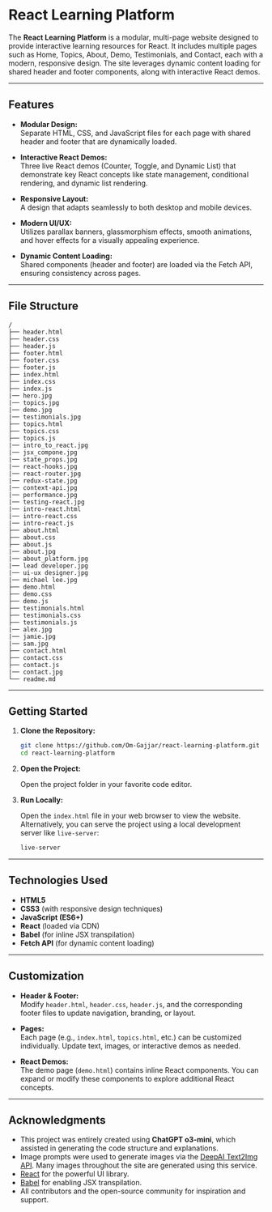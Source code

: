 # React Learning Platform

The **React Learning Platform** is a modular, multi-page website designed to provide interactive learning resources for React. It includes multiple pages such as Home, Topics, About, Demo, Testimonials, and Contact, each with a modern, responsive design. The site leverages dynamic content loading for shared header and footer components, along with interactive React demos.

---

## Features

- **Modular Design:**  
  Separate HTML, CSS, and JavaScript files for each page with shared header and footer that are dynamically loaded.

- **Interactive React Demos:**  
  Three live React demos (Counter, Toggle, and Dynamic List) that demonstrate key React concepts like state management, conditional rendering, and dynamic list rendering.

- **Responsive Layout:**  
  A design that adapts seamlessly to both desktop and mobile devices.

- **Modern UI/UX:**  
  Utilizes parallax banners, glassmorphism effects, smooth animations, and hover effects for a visually appealing experience.

- **Dynamic Content Loading:**  
  Shared components (header and footer) are loaded via the Fetch API, ensuring consistency across pages.

---

## File Structure

```
/
├── header.html
├── header.css
├── header.js
├── footer.html
├── footer.css
├── footer.js
├── index.html
├── index.css
├── index.js
|── hero.jpg
|── topics.jpg
|── demo.jpg
|── testimonials.jpg
├── topics.html
├── topics.css
├── topics.js
|── intro_to_react.jpg
|── jsx_compone.jpg
|── state_props.jpg
|── react-hooks.jpg
|── react-router.jpg
|── redux-state.jpg
|── context-api.jpg
|── performance.jpg
|── testing-react.jpg
|── intro-react.html
|── intro-react.css
|── intro-react.js
├── about.html
├── about.css
├── about.js
|── about.jpg
|── about_platform.jpg
|── lead developer.jpg
|── ui-ux designer.jpg
|── michael lee.jpg
├── demo.html
├── demo.css
├── demo.js
├── testimonials.html
├── testimonials.css
├── testimonials.js
|── alex.jpg
|── jamie.jpg
|── sam.jpg
├── contact.html
├── contact.css
├── contact.js
|── contact.jpg
└── readme.md
```

---

## Getting Started

1. **Clone the Repository:**

   ```bash
   git clone https://github.com/Om-Gajjar/react-learning-platform.git
   cd react-learning-platform
   ```

2. **Open the Project:**

   Open the project folder in your favorite code editor.

3. **Run Locally:**

   Open the `index.html` file in your web browser to view the website. Alternatively, you can serve the project using a local development server like `live-server`:

   ```bash
   live-server
   ```

---

## Technologies Used

- **HTML5**
- **CSS3** (with responsive design techniques)
- **JavaScript (ES6+)**
- **React** (loaded via CDN)
- **Babel** (for inline JSX transpilation)
- **Fetch API** (for dynamic content loading)

---

## Customization

- **Header & Footer:**  
  Modify `header.html`, `header.css`, `header.js`, and the corresponding footer files to update navigation, branding, or layout.

- **Pages:**  
  Each page (e.g., `index.html`, `topics.html`, etc.) can be customized individually. Update text, images, or interactive demos as needed.

- **React Demos:**  
  The demo page (`demo.html`) contains inline React components. You can expand or modify these components to explore additional React concepts.

---

## Acknowledgments

- This project was entirely created using **ChatGPT o3-mini**, which assisted in generating the code structure and explanations.
- Image prompts were used to generate images via the [DeepAI Text2Img API](https://deepai.org/machine-learning-model/text2img). Many images throughout the site are generated using this service.
- [React](https://reactjs.org/) for the powerful UI library.
- [Babel](https://babeljs.io/) for enabling JSX transpilation.
- All contributors and the open-source community for inspiration and support.